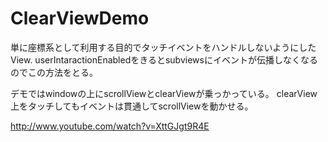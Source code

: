 ClearViewDemo
=============

単に座標系として利用する目的でタッチイベントをハンドルしないようにしたView.
userIntaractionEnabledをきるとsubviewsにイベントが伝播しなくなるのでこの方法をとる。

デモではwindowの上にscrollViewとclearViewが乗っかっている。
clearView上をタッチしてもイベントは貫通してscrollViewを動かせる。

http://www.youtube.com/watch?v=XttGJgt9R4E